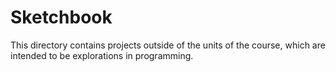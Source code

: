# Sketchbook
This directory contains projects outside of the units of the course, which are intended to be explorations in programming.
